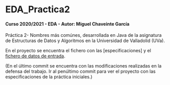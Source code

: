 # EDA_Practica2

#### Curso 2020/2021 - EDA - Autor: Miguel Chaveinte García

Práctica 2- Nombres más comúnes, desarrollada en Java de la asignatura de Estructuras de Datos y Algoritmos en la Universidad de Valladolid (UVa).

En el proyecto se encuentra el fichero con las [especificaciones] y el [fichero de datos de entrada](PracticaEda/personas_va.txt).

(En el último commit se encuentra con las modificaciones realizadas en la defensa del trabajo. Ir al penúltimo commit para ver el proyecto con las especificaciones de la práctica iniciales.)
